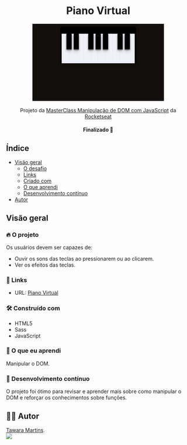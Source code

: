 <h1 align="center">Piano Virtual</h1>

<div align="center">
  
<img width="360" src="https://github.com/tawaramartins/piano-virtual/blob/main/piano.png" alt="Piano Virtual">
  
</div>

<p align="center">Projeto da <a href="https://www.youtube.com/watch?v=UftSB4DaRU4">MasterClass Manipulação de DOM com JavaScript</a> da <a href="https://app.rocketseat.com.br/">Rocketseat</a></p>



<h4 align="center">Finalizado 🚀</h4>

## Índice

- [Visão geral](#visão-geral)
  - [O desafio](#o-desafio)
  - [Links](#links)
  - [Criado com](#integrado)
  - [O que aprendi](#o-que-aprendi)
  - [Desenvolvimento contínuo](#desenvolvimento-contínuo)
- [Autor](#autor)

## Visão geral

### 🔥 O projeto

Os usuários devem ser capazes de:

- Ouvir os sons das teclas ao pressionarem ou ao clicarem.
- Ver os efeitos das teclas.

### 🔗 Links

- URL: [Piano Virtual](https://pianovirtual.netlify.app/)

### 🛠 Construído com

- HTML5
- Sass
- JavaScript

### 📖 O que eu aprendi

Manipular o DOM.

### 🚀 Desenvolvimento contínuo

O projeto foi ótimo para revisar e aprender mais sobre como manipular o DOM e reforçar os conhecimentos sobre funções.

## 🦸‍♀️ Autor 
<a href="https://github.com/tawaramartins">Tawara Martins</a>.<br>
<a href="https://www.linkedin.com/in/tawara-martins/" target="_blank"><img src="https://img.shields.io/badge/-LinkedIn-%230077B5?style=for-the-badge&logo=linkedin&logoColor=white" target="_blank"></a> 


